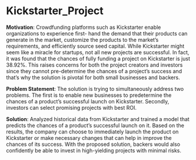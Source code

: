 # Kickstarter_Project

**Motivation**: Crowdfunding platforms such as Kickstarter enable organizations to experience first- hand the demand that their products can generate in the market, customize the products to the market’s requirements, and efficiently source seed capital. While Kickstarter might seem like a miracle for startups, not all new projects are successful. In fact, it was found that the chances of fully funding a project on Kickstarter is just 38.92%. This raises concerns for both the project creators and investors since they cannot pre-determine the chances of a project’s success and that’s why the solution is pivotal for both small businesses and backers.

**Problem Statement**: The solution is trying to simultaneously address two problems. The first is to enable new businesses to predetermine the chances of a product’s successful launch on Kickstarter. Secondly, investors can select promising projects with best ROI.

**Solution**: Analyzed historical data from Kickstarter and trained a model that predicts the chances of a product’s successful launch on it. Based on the results, the company can choose to immediately launch the product on Kickstarter or make necessary changes that can help in improve the chances of its success. With the proposed solution, backers would also confidently be able to invest in high-yielding projects with minimal risks.

